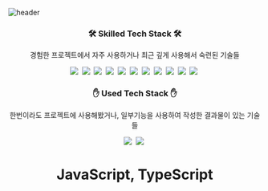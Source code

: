 ![header](https://capsule-render.vercel.app/api?type=soft&color=auto&height=200&section=header&text=Jinkyuhan&fontSize=70&animation=twinkling)

<div align=center>
  <h3> 🛠  Skilled Tech Stack 🛠 </h3>
  <p> 경험한 프로젝트에서 자주 사용하거나 최근 깊게 사용해서 숙련된 기술들 </p>
  <img src="https://img.shields.io/badge/JavaScript-yellow?style=flat-square&logo=JavaScript&logoColor=white"/></a>&nbsp 
  <img src="https://img.shields.io/badge/TypeScript-blue?style=flat-square&logo=TypeScript&logoColor=white"/></a>&nbsp 
  <img src="https://img.shields.io/badge/NestJS-ea2845?style=flat-square&logo=NestJS&logoColor=white"/></a>&nbsp 
  <img src="https://img.shields.io/badge/Spring-5DA830?style=flat-square&logo=Spring&logoColor=white"/></a>&nbsp 
  <img src="https://img.shields.io/badge/Redis-BD331E?style=flat-square&logo=Redis&logoColor=white"/></a>&nbsp 
  <img src="https://img.shields.io/badge/Java-4D7290?style=flat-square&logo=Java&logoColor=white"/></a>&nbsp 
  <img src="https://img.shields.io/badge/Jest-A82620?style=flat-square&logo=Jest&logoColor=white"/></a>&nbsp 
  <img src="https://img.shields.io/badge/JWT-black?style=flat-square&logo=JSON%20Web%20Tokens&logoColor=white"/></a>&nbsp 
  <img src="https://img.shields.io/badge/ExpressJS-FFFFFF?style=flat-square&logo=Express&logoColor=black"/></a>&nbsp 
  <img src="https://img.shields.io/badge/Docker-FFFFFF?style=flat-square&logo=Docker&logoColor=blue"/></a>&nbsp 
  <img src="https://img.shields.io/badge/DockerSwarm-FFFFFF?style=flat-square&logo=DockerSwarm&logoColor=blue"/></a>&nbsp

  <h3> ✋ Used Tech Stack ✋ </h3>
  <p> 한번이라도 프로젝트에 사용해봤거나, 일부기능을 사용하여 작성한 결과물이 있는 기술들 </p>
  <img src="https://img.shields.io/badge/JavaScript-FFFFFF?style=flat-square&logo=JavaScript&logoColor=yellow"/></a>&nbsp 
  <img src="https://img.shields.io/badge/JavaScript-FFFFFF?style=flat-square&logo=JavaScript&logoColor=yellow"/></a>&nbsp

  <h1> JavaScript, TypeScript </h1>

</div>
<!-- swagger, prettier, Firebase, Mongo, Postgresql, MariaDB, REST API, filebeat, logstash,  -->
